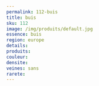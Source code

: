 ```yaml
---
permalink: 112-buis
title: buis
sku: 112
image: /img/produits/default.jpg
essence: buis
region: europe
details: 
produits: 
couleur: 
densite: 
veines: sans
rarete: 
---
```

